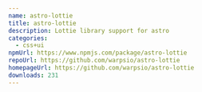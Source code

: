 ```yaml
---
name: astro-lottie
title: astro-lottie
description: Lottie library support for astro
categories:
  - css+ui
npmUrl: https://www.npmjs.com/package/astro-lottie
repoUrl: https://github.com/warpsio/astro-lottie
homepageUrl: https://github.com/warpsio/astro-lottie
downloads: 231
---
```

